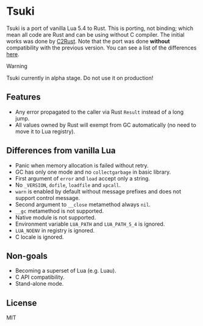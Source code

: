 # Tsuki

Tsuki is a port of vanilla Lua 5.4 to Rust. This is porting, not binding; which mean all code are Rust and can be using without C compiler. The initial works was done by [C2Rust](https://github.com/immunant/c2rust). Note that the port was done **without** compatibility with the previous version. You can see a list of the differences [here](https://www.lua.org/manual/5.4/manual.html#8).

> [!WARNING]
> Tsuki currently in alpha stage. Do not use it on production!

## Features

- Any error propagated to the caller via Rust `Result` instead of a long jump.
- All values owned by Rust will exempt from GC automatically (no need to move it to Lua registry).

## Differences from vanilla Lua

- Panic when memory allocation is failed without retry.
- GC has only one mode and no `collectgarbage` in basic library.
- First argument of `error` and `load` accept only a string.
- No `_VERSION`, `dofile`, `loadfile` and `xpcall`.
- `warn` is enabled by default without message prefixes and does not support control message.
- Second argument to `__close` metamethod always `nil`.
- `__gc` metamethod is not supported.
- Native module is not supported.
- Environment variable `LUA_PATH` and `LUA_PATH_5_4` is ignored.
- `LUA_NOENV` in registry is ignored.
- C locale is ignored.

## Non-goals

- Becoming a superset of Lua (e.g. Luau).
- C API compatibility.
- Stand-alone mode.

## License

MIT

